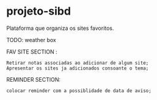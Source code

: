 # projeto-sibd

  Plataforma que organiza os sites favoritos.

TODO:
  weather box 
	
  FAV SITE SECTION :
  
    Retirar notas associadas ao adicionar de algum site;
    Apresentar os sites ja adicionados consoante o tema;

  REMINDER SECTION:
  
  	colocar reminder com a possiblidade de data de aviso;
